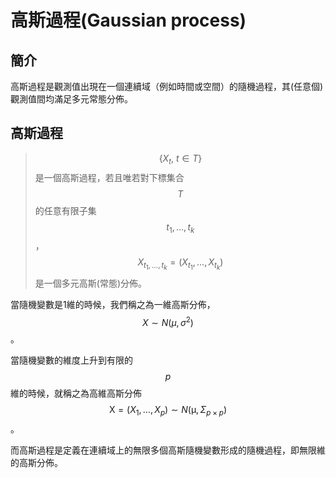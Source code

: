 # 高斯過程(Gaussian process)

## 簡介

高斯過程是觀測值出現在一個連續域（例如時間或空間）的隨機過程，其(任意個)觀測值間均滿足多元常態分佈。

## 高斯過程

> $$\{X_t, ~t\in T\}$$是一個高斯過程，若且唯若對下標集合$$T$$的任意有限子集$$t_1,\dots,t_k$$，$$\displaystyle X_{t_{1},\dots ,t_{k}}=(X_{t_{1}},\ldots ,X_{t_{k}})$$是一個多元高斯(常態)分佈。

當隨機變數是1維的時候，我們稱之為一維高斯分佈，$$X \sim N(\mu, \sigma^2)$$。

當隨機變數的維度上升到有限的$$p$$維的時候，就稱之為高維高斯分佈 $$\mathrm{X}=(X_1, \dots, X_p) \sim N(\mathrm{\mu}, \Sigma_{p \times p})$$。

而高斯過程是定義在連續域上的無限多個高斯隨機變數形成的隨機過程，即無限維的高斯分佈。


